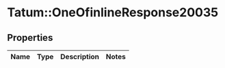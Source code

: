 # Tatum::OneOfinlineResponse20035

## Properties
Name | Type | Description | Notes
------------ | ------------- | ------------- | -------------

